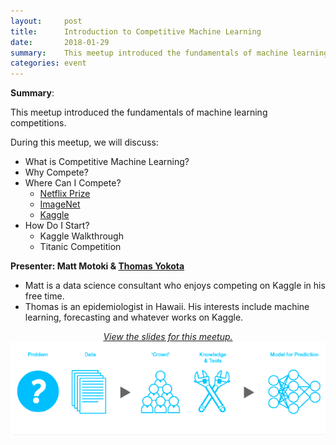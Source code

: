 ```yaml
---
layout:     post
title:      Introduction to Competitive Machine Learning
date:       2018-01-29
summary:    This meetup introduced the fundamentals of machine learning competitions.
categories: event
---
```


**Summary**:

This meetup introduced the fundamentals of machine learning competitions.

During this meetup, we will discuss:
* What is Competitive Machine Learning?
* Why Compete?
* Where Can I Compete?
   * [Netflix Prize](https://en.wikipedia.org/wiki/Netflix_Prize)
   * [ImageNet](http://www.image-net.org/)
   * [Kaggle](https://www.kaggle.com)
* How Do I Start?
   * Kaggle Walkthrough
   * Titanic Competition


**Presenter: Matt Motoki & [Thomas Yokota](http://www.thomasyokota.com/)**
* Matt is a data science consultant who enjoys competing on Kaggle in his free time.
* Thomas is an epidemiologist in Hawaii. His interests include machine learning, forecasting and whatever works on Kaggle.

<p align="center" style="text-decoration:none;">
	<a href="https://www.slideshare.net/HawaiiMachineLearnin/introduction-to-competitive-machine-learning">
		<i>View the slides for this meetup.</i><br>
		<img src="https://github.com/hawaiimachinelearning/hawaiimachinelearning.github.io/raw/master/slides/kaggle_pipeline.png">
	</a>
</p>
